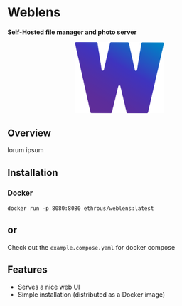 Weblens
===============

__Self-Hosted file manager and photo server__

<p align="center">
  <img style="float: center;" src="images/brand/logo.png" alt="weblens logo"  width=200 />
</p>

## Overview

lorum ipsum

## Installation

### Docker

```
docker run -p 8080:8080 ethrous/weblens:latest
```
or
--------
Check out the `example.compose.yaml` for docker compose

## Features

- Serves a nice web UI
- Simple installation (distributed as a Docker image)
